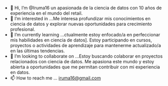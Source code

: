 - 👋 Hi, I’m @Iruma16 un apasionada de la ciencia de datos con 10 años de experiencia en el mundo del retail.
- 👀 I’m interested in ...Me interesa profundizar mis conocimientos en ciencia de datos y explorar nuevas oportunidades para crecimiento profesional. 
- 🌱 I’m currently learning ...ctualmente estoy enfocado/a en perfeccionar mis habilidades en ciencia de datos]. Estoy participando en cursos, proyectos o actividades de aprendizaje para mantenerme actualizado/a en las últimas tendencias.
- 💞️ I’m looking to collaborate on ...Estoy buscando colaborar en proyectos relacionados con ciencia de datos. Me apasiona este mundo y estoy abierta a oportunidades que me permitan contribuir con mi experiencia en datos.
- 📫 How to reach me ... iruma16@gmail.com


<!---
Iruma16/Iruma16 is a ✨ special ✨ repository because its `README.md` (this file) appears on your GitHub profile.
You can click the Preview link to take a look at your changes.
--->
